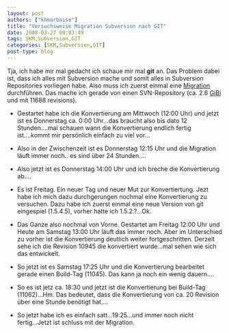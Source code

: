 ```yaml
---
layout: post
authors: ["khmarbaise"]
title: "Versuchsweise Migration Subversion nach GIT"
date: 2008-03-27 00:03:49
tags: SKM,Subversion,GIT
categories: [SKM,Subversion,GIT]
post-type: blog
---
```

Tja, ich habe mir mal gedacht ich schaue mir mal **git** an. Das Problem dabei ist, dass ich alles mit Subversion mache und somit alles in Subversion 
Repositories vorliegen habe. Also muss ich zuerst einmal eine 
[Migration](http://wincent.com/knowledge-base/Migrating_Subversion_repositories_to_Git "Migration") durchführen. 
Das mache ich gerade von einen SVN-Repository (ca. 2.6 [GiBi](http://de.wikipedia.org/wiki/Bin%C3%A4rpr%C3%A4fix "GiBi") und mit 11688 revisions). 

+ Gestartet habe ich die Konvertierung am Mittwoch (12:00 Uhr) und jetzt ist es Donnerstag ca. 0:00 Uhr...das braucht also bis dato 12 Stunden....mal schauen wann die Konvertierung endlich fertig 
ist....kommt mir persönlich einfach zu viel vor...
+ Also in der Zwischenzeit ist es Donnerstag 12:15 Uhr und die Migration läuft immer noch.. es sind über 24 Stunden....
+ Also jetzt ist es Donnerstag 14:00 Uhr und ich breche die Konvertierung ab....

+ Es ist Freitag. Ein neuer Tag und neuer Mut zur Konvertiertung. Jezt habe ich mich dazu durchgerungen nochmal eine Konvertierung zu versuchen. Dazu habe ich zuerst einmal eine neue Version von git eingespiel (1.5.4.5), vorher hatte ich 1.5.2.?...Ok.
+ Das Ganze also nochmal von Vorne. Gestartet am Freitag 12:00 Uhr und Heute am Samstag 13:00 Uhr läuft das immer noch. Aber im Unterschied zu vorher ist die Konvertierung deutlich weiter fortgeschritten. Derzeit sehe ich die Revision 10945 die konvertiert wurde...mal sehen wie sich das entwickelt.
+ So jetzt ist es Samstag 17:25 Uhr und die Konvertierung bearbeitet gerade einen Build-Tag (11045). Das kann ja noch ein wenig dauern....
+ So es ist jetz ca. 18:30 und jetzt ist die Konvertierung bei Build-Tag (11062)...Hm. Das bedeutet, dass die Konvertierung von ca. 20 Revision über eine Stunde benötigt hat....
+ So jetzt habe ich es einfach satt...19:25...und immer noch nicht fertig...Jetzt ist schluss mit der Migration.
